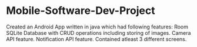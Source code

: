 # Mobile-Software-Dev-Project
Created an Android App written in java which had following features: 
Room SQLite Database with CRUD operations including storing of images. 
Camera API feature.
Notification API feature.
Contained atleast 3 different screens.
